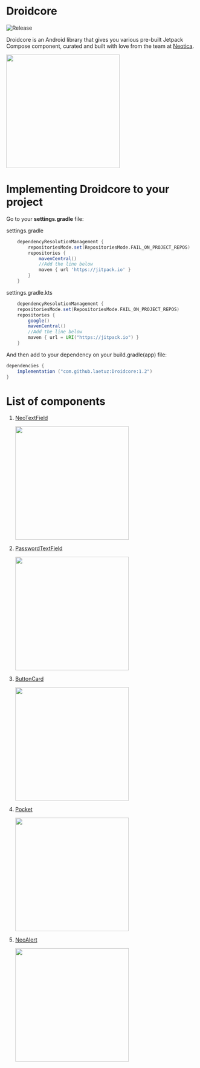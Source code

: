 Droidcore
=====
![Release](https://jitpack.io/v/laetuz/Droidcore.svg)

Droidcore is an Android library that gives you various pre-built Jetpack Compose component, curated and built with love from the team at [Neotica](https://neotica.id).

<img src="https://github.com/laetuz/Droidcore/assets/100233549/f05b510e-cdef-4e85-b1f5-a0008bdcce9a" width="300">

Implementing Droidcore to your project
=====
Go to your **settings.gradle** file:

settings.gradle
```gradle
    dependencyResolutionManagement {
        repositoriesMode.set(RepositoriesMode.FAIL_ON_PROJECT_REPOS)
        repositories {
            mavenCentral()
            //Add the line below
            maven { url 'https://jitpack.io' }
        }
    }
```

settings.gradle.kts
```gradle
    dependencyResolutionManagement {
    repositoriesMode.set(RepositoriesMode.FAIL_ON_PROJECT_REPOS)
    repositories {
        google()
        mavenCentral()
        //Add the line below
        maven { url = URI("https://jitpack.io") }
    }
```

And then add to your dependency on your build.gradle(app) file:
```gradle
dependencies {
    implementation ("com.github.laetuz:Droidcore:1.2")
}
```

List of components
=====
1. [NeoTextField](https://neotica.notion.site/9ee8c7af1e0f4c07a4e476726512fa34?pvs=25#bd553abe5644417b8740c55573704f56 'NeoTextField')

   <img src="https://github.com/laetuz/Droidcore/assets/100233549/92ae0a35-c8c9-4059-989e-aa5d2b67e19f" width="300">

2. [PasswordTextField](https://neotica.notion.site/9ee8c7af1e0f4c07a4e476726512fa34?pvs=25#e3dbcdc2b5b440f2a70bc47642464112 'PasswordTextField')

   <img src="https://github.com/laetuz/Droidcore/assets/100233549/a62614d0-358b-4d4e-ab7d-43e5b721104a" width="300">

3. [ButtonCard](https://neotica.notion.site/9ee8c7af1e0f4c07a4e476726512fa34?pvs=25#231c85863c224e40b2a5a188f0dabc53 'ButtonCard')

   <img src="https://github.com/laetuz/Droidcore/assets/100233549/da4f8e05-5426-4851-8305-fffa70c8839f" width="300">

4. [Pocket](https://neotica.notion.site/9ee8c7af1e0f4c07a4e476726512fa34?pvs=25#590db274f6164fcaa835636cd1d7533d 'Pocket')

   <img src="https://github.com/laetuz/Droidcore/assets/100233549/eb51b568-bbec-4edd-bcf6-4ada0d5ec5c9" width="300">

5. [NeoAlert](https://neotica.notion.site/9ee8c7af1e0f4c07a4e476726512fa34?pvs=25#dce2b0f3c01c4b7e83561fc7fc610011 'NeoAlert')

   <img src="https://github.com/laetuz/Droidcore/assets/100233549/027ac917-6115-423e-ad87-91ccb6e9f1fc" width="300">

